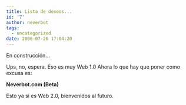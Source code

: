 ```yaml
---
title: Lista de deseos...
id: '7'
author: neverbot
tags:
  - uncategorized
date: 2006-07-26 17:04:20
---
```


En construcción...

Ups, no, espera. Eso es muy Web 1.0 Ahora lo que hay que poner como excusa es:

**Neverbot.com (Beta)**

Esto ya si es Web 2.0, bienvenidos al futuro.